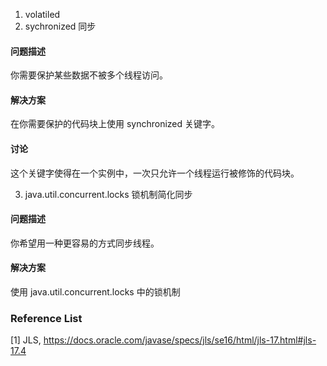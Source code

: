 1. volatiled 
2. sychronized 同步

#### 问题描述
你需要保护某些数据不被多个线程访问。
#### 解决方案
在你需要保护的代码块上使用 synchronized 关键字。
#### 讨论
这个关键字使得在一个实例中，一次只允许一个线程运行被修饰的代码块。

3. java.util.concurrent.locks 锁机制简化同步
#### 问题描述
你希望用一种更容易的方式同步线程。
#### 解决方案
使用 java.util.concurrent.locks 中的锁机制



### Reference List
[1] JLS, https://docs.oracle.com/javase/specs/jls/se16/html/jls-17.html#jls-17.4